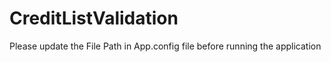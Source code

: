 # CreditListValidation

Please update the File Path in App.config file before running the application 
